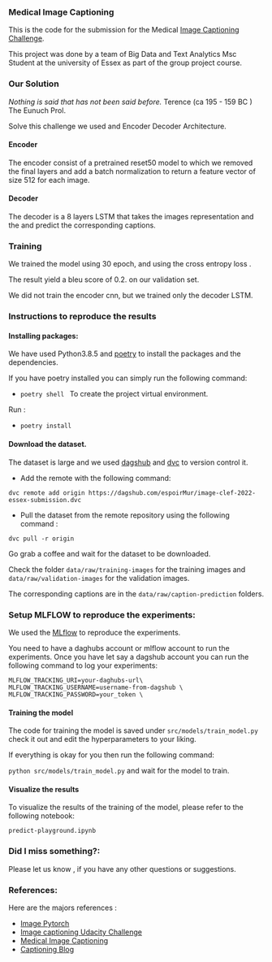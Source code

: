 ### Medical Image Captioning



This is the code for the submission for the Medical [Image Captioning Challenge](https://www.imageclef.org/2022/medical/caption). 

This project was done by a team of Big Data and Text Analytics Msc Student at the university of Essex as part of the group project course.


### Our Solution


_Nothing is said that has not been said before._ Terence (ca 195 - 159 BC ) The Eunuch Prol.

Solve this challenge we used and Encoder Decoder Architecture.

#### Encoder 

The encoder consist of a pretrained reset50 model to which we removed the final layers and add a batch normalization to return a feature vector of size 512 for each image.

#### Decoder

The decoder is a 8 layers LSTM that takes the images representation and the and predict the corresponding captions.


### Training 

We trained the model using 30 epoch, and using the cross entropy loss .

The result yield a bleu score of 0.2. on our validation set.

We did not train the encoder cnn, but we trained only the decoder LSTM.

### Instructions to reproduce the results


#### Installing packages: 


We have used Python3.8.5 and [poetry](https://python-poetry.org/docs/) to install the packages and the dependencies.

If you have poetry installed you can simply run the following command:

- `poetry shell ` 
To create the project virtual environment.

Run : 

- `poetry install`



#### Download the dataset.

The dataset is large and we used [dagshub](https://dagshub.com/) and [dvc](https://dvc.org/) to version control it.

- Add the remote with the following command:

`dvc remote add origin https://dagshub.com/espoirMur/image-clef-2022-essex-submission.dvc`


- Pull the dataset from the remote repository using the following command : 

`dvc pull -r origin`


Go grab a coffee and wait for the dataset to be downloaded.

Check the folder `data/raw/training-images` for the training images and `data/raw/validation-images` for the validation images.

The corresponding captions are in the `data/raw/caption-prediction` folders.

### Setup MLFLOW to reproduce the experiments:


We used the [MLflow](https://www.mlflow.org/) to reproduce the experiments.

You need to have a daghubs account or mlflow account to run the experiments.
Once you have let say a dagshub account you can run the following command to log your experiments:


```
MLFLOW_TRACKING_URI=your-daghubs-url\
MLFLOW_TRACKING_USERNAME=username-from-dagshub \
MLFLOW_TRACKING_PASSWORD=your_token \
```
#### Training the model


The code for training the model is saved under `src/models/train_model.py` check it out and edit the hyperparameters to your liking.


If everything is okay for you then run the following command:

`python src/models/train_model.py` and wait for the model to train.



#### Visualize the results

To visualize the results of the training of the model, please refer to the following notebook:

`predict-playground.ipynb`

### Did I miss something?: 

Please let us know , if you have any other questions or suggestions.


### References: 

Here are the majors references : 

- [Image Pytorch ](https://github.com/sgrvinod/a-PyTorch-Tutorial-to-Image-Captioning)
- [ Image captioning Udacity Challenge](https://github.com/rammyram/image_captioning)
- [Medical Image Captioning](https://towardsdatascience.com/medical-image-captioning-on-chest-x-rays-a43561a6871d)
- [Captioning Blog](http://shikib.com/captioning.html)
